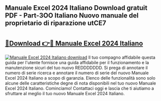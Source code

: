 ## Manuale Excel 2024 Italiano Download gratuit PDF - Part-3OO Italiano Nuovo manuale del proprietario di riparazione utCE7

# <h2><a href="http://dffff8.blite.top/?on=Manuale+Excel+2024+Italiano">🔗Download 👉🔴 Manuale Excel 2024 Italiano</a></h2>

[![Manuale Excel 2024 Italiano download](https://i.imgur.com/lujVjoI.png)](http://dffff8.blite.top/?on=Manuale+Excel+2024+Italiano)
Il tuo compagno affidabile questa guida per l'utente fornisce una guida affidabile per il funzionamento e la manutenzione sicuri del tuo nuovo REDDDDDDD. Si prega di annotare il numero di serie ricerca e annotare il numero di serie del nuovo Manuale Excel 2024 Italiano a scopo di garanzia. Elenco delle funzionalità sono solo alcune delle caratteristiche degne di nota disponibili nel tuo nuovo Manuale Excel 2024 Italiano. Cominciamo! Contattaci oggi e lascia che ti aiutiamo a sfruttare al meglio il tuo nuovo Manuale Excel 2024 Italiano.
